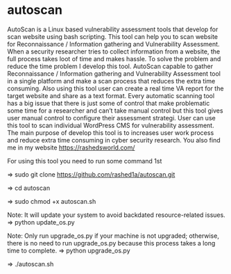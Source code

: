 # autoscan
AutoScan is a Linux based vulnerability assessment tools that develop for scan website using 
bash scripting. This tool can help you to scan website for Reconnaissance / Information 
gathering and Vulnerability Assessment. When a security researcher tries to collect information 
from a website, the full process takes loot of time and makes hassle. To solve the problem and 
reduce the time problem I develop this tool. AutoScan capable to gather Reconnaissance / 
Information gathering and Vulnerability Assessment tool in a single platform and make a scan 
process that reduces the extra time consuming. Also using this tool user can create a real time 
VA report for the target website and share as a text format. Every automatic scanning tool has 
a big issue that there is just some of control that make problematic some time for a researcher 
and can’t take manual control but this tool gives user manual control to configure their 
assessment strategi. User can use this tool to scan individual WordPress CMS for vulnerability 
assessment. The main purpose of develop this tool is to increases user work process and reduce 
extra time consuming in cyber security research.
You also find me in my website https://rashedsworld.com/

For using this tool you need to run some command 1st

=> sudo git clone https://github.com/rashed1a/autoscan.git

=> cd autoscan

=> sudo chmod +x autoscan.sh

Note: It will update your system to avoid backdated resource-related issues.
=> python update_os.py

Note: Only run upgrade_os.py if your machine is not upgraded; otherwise, there is no need to run upgrade_os.py because this process takes a long time to complete.
=> python upgrade_os.py

=> ./autoscan.sh
